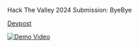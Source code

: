 Hack The Valley 2024 Submission: ByeBye

[Devpost](https://devpost.com/software/buybye)

[![Demo Video](https://d112y698adiu2z.cloudfront.net/photos/production/software_photos/003/063/357/datas/original.png)](https://www.youtube.com/watch?v=h9YmYi-IjJU)

